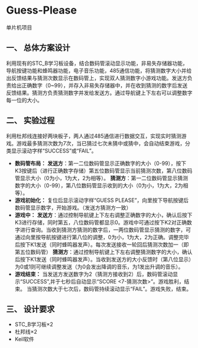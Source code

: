 # Guess-Please
单片机项目

## 一、 总体方案设计

利用现有的STC_B学习板设备，结合数码管滚动显示功能，非易失存储器功能，导航按键功能和蜂鸣器功能，电子音乐功能，485通信功能，将猜测数字大小并给出反馈结果与猜测次数显示在数码管上，实现双人猜测数字小游戏功能。发送方负责给出正确数字（0~99），并存入非易失存储器中，并在收到猜测的数字后发送反馈结果。猜测方负责猜测数字并发给发送方。通过导航键上下左右可以调整数字每一位的大小。

## 二、 实验过程

利用杜邦线连接好两块板子，两人通过485通信进行数据交互，实现实时猜测游戏。游戏最多猜测次数为7次，当已猜过七次未猜中或猜中，会自动结束游戏，分类显示滚动字样“SUCCESS”或“FAIL”。

 - **数码管布局：**
**发送方**：第一二位数码管显示正确数字的大小（0-99），按下K3按键后（进行正确数字存储）第五位数码管显示当前猜测次数，第八位数码管显示大小（0为小，1为大，2为相等）。
**猜测方**：第一二位数码管显示猜测数字的大小（0-99），第八位数码管显示收到的大小（0为小，1为大，2为相等）。
 - **游戏初始化：**
复位后显示滚动字样“GUESS PLEASE”，向里按下导航按键后数码管显示数字，开始游戏。（发送方猜测方一致）
 - **游戏中：**
**发送方**：通过控制导航键上下左右调整正确数字的大小，确认后按下K3进行存储，同时第五，八位数码管都显示0。游戏中可通过按下K2对正确数字进行查询。当收到猜测方猜测的数字后，一两位数码管显示猜测的数字，可通过向里按导航按键进行第八位的调整，0为小，1为大，2为正确。调整完毕后按下K1发送（同时蜂鸣器发声）。每次发送接收一轮回后猜测次数加一（即第五位数码管）
**猜测方**：通过控制导航键上下左右调整猜测数字的大小，确认后按下K1发送（同时蜂鸣器发声）。当收到发送方的大小反馈时（第八位显示）为0或1则可继续调整发送（为0会发出降调的音乐，为1发出升调的音乐）。
 - **游戏结束：**
当发送方发送数字为2（猜测方接收到2）后，数码管滚动显示“SUCCESS”,并于七秒后自动显示“SCORE  <7-猜测次数>”。游戏胜利，结束。
当猜测次数大于七次后，数码管持续滚动显示“FAIL”。游戏失败，结束。

## 三、 设计要求

 - STC_B学习板×2 
 - 杜邦线×2 
 - Keil软件
